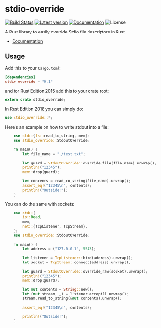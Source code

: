 # stdio-override
[![Build Status](https://travis-ci.com/elichai/stdio-override.svg?branch=master)](https://travis-ci.com/elichai/stdio-override)
[![Latest version](https://img.shields.io/crates/v/stdio-override.svg)](https://crates.io/crates/stdio-override)
[![Documentation](https://docs.rs/stdio-override/badge.svg)](https://docs.rs/stdio-override)
![License](https://img.shields.io/crates/l/stdio-override.svg)

A Rust library to easily override Stdio file descriptors in Rust

* [Documentation](https://docs.rs/stdio-override)

## Usage

Add this to your `Cargo.toml`:

```toml
[dependencies]
stdio-override = "0.1"

```

and for Rust Edition 2015 add this to your crate root:

```rust
extern crate stdio_override;
```
In Rust Edition 2018 you can simply do:
```rust
use stdio_override::*;
```

Here's an example on how to write stdout into a file:

```rust
    use std::{fs::read_to_string, mem};
    use stdio_override::StdoutOverride;
    
    fn main() {
        let file_name = "./test.txt";
    
        let guard = StdoutOverride::override_file(file_name).unwrap();
        println!("12345");
        mem::drop(guard);
    
        let contents = read_to_string(file_name).unwrap();
        assert_eq!("12345\n", contents);
        println!("Outside!");
    }
```

You can do the same with sockets:
```rust
    use std::{
        io::Read,
        mem,
        net::{TcpListener, TcpStream},
    };
    use stdio_override::StdoutOverride;
    
    fn main() {
        let address = ("127.0.0.1", 5543);
    
        let listener = TcpListener::bind(address).unwrap();
        let socket = TcpStream::connect(address).unwrap();
    
        let guard = StdoutOverride::override_raw(socket).unwrap();
        println!("12345");
        mem::drop(guard);
    
        let mut contents = String::new();
        let (mut stream, _) = listener.accept().unwrap();
        stream.read_to_string(&mut contents).unwrap();
    
        assert_eq!("12345\n", contents);
    
        println!("Outside!");
    }
```